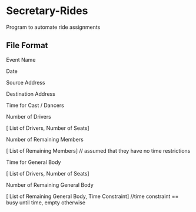 # Secretary-Rides
Program to automate ride assignments

## File Format
Event Name

Date

Source Address

Destination Address

Time for Cast / Dancers

Number of Drivers

[ List of Drivers, Number of Seats]

Number of Remaining Members

[ List of Remaining Members] // assumed that they have no time restrictions

Time for General Body

[ List of Drivers, Number of Seats]

Number of Remaining General Body

[ List of Remaining General Body, Time Constraint] //time constraint == busy until time, empty otherwise
